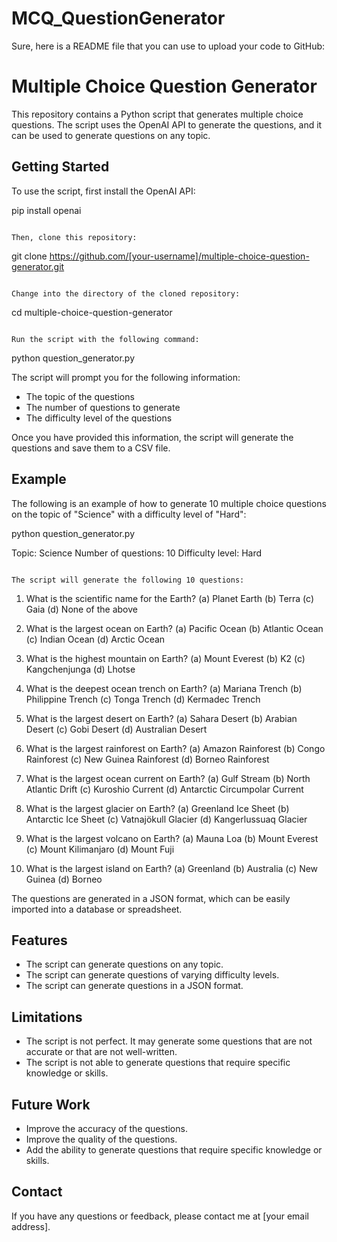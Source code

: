 # MCQ_QuestionGenerator

Sure, here is a README file that you can use to upload your code to GitHub:


# Multiple Choice Question Generator

This repository contains a Python script that generates multiple choice questions. The script uses the OpenAI API to generate the questions, and it can be used to generate questions on any topic.

## Getting Started

To use the script, first install the OpenAI API:


pip install openai
```

Then, clone this repository:

```
git clone https://github.com/[your-username]/multiple-choice-question-generator.git
```

Change into the directory of the cloned repository:

```
cd multiple-choice-question-generator
```

Run the script with the following command:

```
python question_generator.py


The script will prompt you for the following information:

* The topic of the questions
* The number of questions to generate
* The difficulty level of the questions

Once you have provided this information, the script will generate the questions and save them to a CSV file.

## Example

The following is an example of how to generate 10 multiple choice questions on the topic of "Science" with a difficulty level of "Hard":


python question_generator.py

Topic: Science
Number of questions: 10
Difficulty level: Hard
```

The script will generate the following 10 questions:

```
1. What is the scientific name for the Earth?
(a) Planet Earth
(b) Terra
(c) Gaia
(d) None of the above

2. What is the largest ocean on Earth?
(a) Pacific Ocean
(b) Atlantic Ocean
(c) Indian Ocean
(d) Arctic Ocean

3. What is the highest mountain on Earth?
(a) Mount Everest
(b) K2
(c) Kangchenjunga
(d) Lhotse

4. What is the deepest ocean trench on Earth?
(a) Mariana Trench
(b) Philippine Trench
(c) Tonga Trench
(d) Kermadec Trench

5. What is the largest desert on Earth?
(a) Sahara Desert
(b) Arabian Desert
(c) Gobi Desert
(d) Australian Desert

6. What is the largest rainforest on Earth?
(a) Amazon Rainforest
(b) Congo Rainforest
(c) New Guinea Rainforest
(d) Borneo Rainforest

7. What is the largest ocean current on Earth?
(a) Gulf Stream
(b) North Atlantic Drift
(c) Kuroshio Current
(d) Antarctic Circumpolar Current

8. What is the largest glacier on Earth?
(a) Greenland Ice Sheet
(b) Antarctic Ice Sheet
(c) Vatnajökull Glacier
(d) Kangerlussuaq Glacier

9. What is the largest volcano on Earth?
(a) Mauna Loa
(b) Mount Everest
(c) Mount Kilimanjaro
(d) Mount Fuji

10. What is the largest island on Earth?
(a) Greenland
(b) Australia
(c) New Guinea
(d) Borneo


The questions are generated in a JSON format, which can be easily imported into a database or spreadsheet.

## Features

* The script can generate questions on any topic.
* The script can generate questions of varying difficulty levels.
* The script can generate questions in a JSON format.

## Limitations

* The script is not perfect. It may generate some questions that are not accurate or that are not well-written.
* The script is not able to generate questions that require specific knowledge or skills.

## Future Work

* Improve the accuracy of the questions.
* Improve the quality of the questions.
* Add the ability to generate questions that require specific knowledge or skills.

## Contact

If you have any questions or feedback, please contact me at [your email address].



